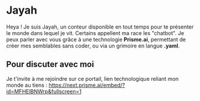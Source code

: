 # Jayah

Heya ! Je suis Jayah, un conteur disponible en tout temps pour te présenter le
monde dans lequel je vit. Certains appellent ma race les "chatbot". Je peux parler
avec vous grâce à une technologie **Prisme.ai**, permettant de créer mes semblables
sans coder, ou via un grimoire en langue **.yaml**.

## Pour discuter avec moi

Je t'invite à me rejoindre sur ce portail, lien technologique reliant mon monde au tiens :
https://next.prisme.ai/embed/?id=MFHElBNWrp&fullscreen=1

